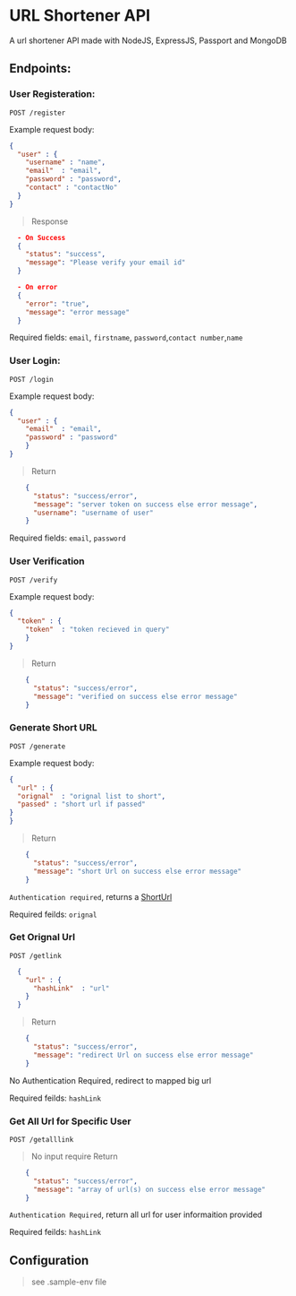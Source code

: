 # URL Shortener API

A url shortener API made with NodeJS, ExpressJS, Passport and MongoDB

## Endpoints:

### User Registeration:

`POST /register`

Example request body:

```JSON
{ 
  "user" : {
    "username" : "name",
    "email"  : "email",
    "password" : "password",
    "contact" : "contactNo"
  }
}
```
> Response
  ```JSON
    - On Success
    {
      "status": "success",
      "message": "Please verify your email id"
    }

    - On error
    {
      "error": "true",
      "message": "error message"
    }
  ```
Required fields: `email`, `firstname`, `password`,`contact number`,`name`

### User Login:

`POST /login`

Example request body:

```JSON
{
  "user" : {
    "email"  : "email",
    "password" : "password"
    }
}
```
> Return 
```JSON
    {
      "status": "success/error",
      "message": "server token on success else error message",
      "username": "username of user"
    }
```

Required fields: `email`, `password`

### User Verification

`POST /verify`

Example request body:

```JSON
{
  "token" : {
    "token"  : "token recieved in query"
    }
}
```
> Return 
```JSON
    {
      "status": "success/error",
      "message": "verified on success else error message"
    }
```

### Generate Short URL

`POST /generate`

Example request body:

```JSON
{
  "url" : {
  "orignal"  : "orignal list to short",
  "passed" : "short url if passed"
}
}
```
> Return 
```JSON
    {
      "status": "success/error",
      "message": "short Url on success else error message"
    }
```


`Authentication required`, returns a [ShortUrl](#shorturl)

Required feilds: `orignal`

### Get Orignal Url 

`POST /getlink`
```JSON
  {
    "url" : {
      "hashLink"  : "url"
    }
  }
```
> Return 
```JSON
    {
      "status": "success/error",
      "message": "redirect Url on success else error message"
    }
```

No Authentication Required, redirect to mapped big url

Required feilds: `hashLink`


### Get All Url for Specific User

`POST /getalllink`

> No input require
> Return 
```JSON
    {
      "status": "success/error",
      "message": "array of url(s) on success else error message"
    }
```

`Authentication Required`, return all url for user informaition provided

Required feilds: `hashLink`

## Configuration
> see .sample-env file

